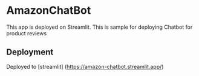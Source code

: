 # AmazonChatBot
This app is deployed on Streamlit. This is sample for deploying Chatbot for product reviews

## Deployment
Deployed to [streamlit] (https://amazon-chatbot.streamlit.app/)

